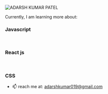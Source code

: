 ![ADARSH KUMAR PATEL](https://user-images.githubusercontent.com/94846640/201508164-b1b1af21-fe16-42e2-940f-5ac945715c15.png)

<p align="center> 
<h2>About Me: </h2>
<h3>👋 Hi, I’m full stack developer from India  <img src="https://media.giphy.com/media/WUlplcMpOCEmTGBtBW/giphy.gif" width="40"> </h3>
Currently, I am learning more about:</br>
<h3>Javascript </h3> </br>
<h3>React js </h3></br>
<h3>CSS</h3>
</p>




- 📫 reach me at: adarshkumar019@gmail.com

<!---
AdarshMitr/AdarshMitr is a ✨ special ✨ repository because its `README.md` (this file) appears on your GitHub profile.
You can click the Preview link to take a look at your changes.
--->

